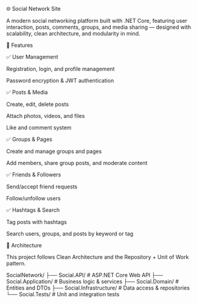 🌐 Social Network Site

A modern social networking platform built with .NET Core, featuring user interaction, posts, comments, groups, and media sharing — designed with scalability, clean architecture, and modularity in mind.

🚀 Features

✅ User Management

Registration, login, and profile management

Password encryption & JWT authentication

✅ Posts & Media

Create, edit, delete posts

Attach photos, videos, and files

Like and comment system

✅ Groups & Pages

Create and manage groups and pages

Add members, share group posts, and moderate content

✅ Friends & Followers

Send/accept friend requests

Follow/unfollow users

✅ Hashtags & Search

Tag posts with hashtags

Search users, groups, and posts by keyword or tag


🧱 Architecture

This project follows Clean Architecture and the Repository + Unit of Work pattern.

SocialNetwork/
├── Social.API/                 # ASP.NET Core Web API
├── Social.Application/         # Business logic & services
├── Social.Domain/              # Entities and DTOs
├── Social.Infrastructure/      # Data access & repositories
└── Social.Tests/               # Unit and integration tests
